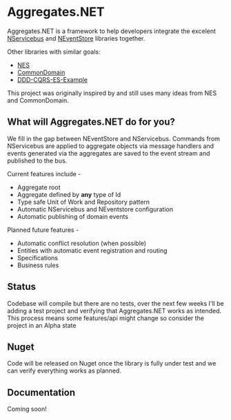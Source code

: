 Aggregates.NET
==============

Aggregates.NET is a framework to help developers integrate the excelent [NServicebus](https://github.com/Particular/NServiceBus) and [NEventStore](https://github.com/NEventStore/NEventStore) libraries together.

Other libraries with similar goals:

- [NES](https://github.com/elliotritchie/NES)
- [CommonDomain](https://github.com/NEventStore/NEventStore/tree/master/src/NEventStore/CommonDomain)
- [DDD-CQRS-ES-Example](https://github.com/dcomartin/DDD-CQRS-ES-Example)

This project was originally inspired by and still uses many ideas from NES and CommonDomain.  

What will Aggregates.NET do for you?
------------------------------------

We fill in the gap between NEventStore and NServicebus.  Commands from NServicebus are applied to aggregate objects via message handlers and events generated via the aggregates are saved to the event stream and published to the bus.

Current features include -

- Aggregate root
- Aggregate defined by **any** type of Id
- Type safe Unit of Work and Repository pattern
- Automatic NServicebus and NEventstore configuration
- Automatic publishing of domain events

Planned future features -

- Automatic conflict resolution (when possible)
- Entities with automatic event registration and routing
- Specifications
- Business rules

Status
------

Codebase will compile but there are no tests, over the next few weeks I'll be adding a test project and verifying that Aggregates.NET works as intended.  This process means some features/api might change so consider the project in an Alpha state

Nuget
-----

Code will be released on Nuget once the library is fully under test and we can verify everything works as planned.

Documentation
-------------

Coming soon!